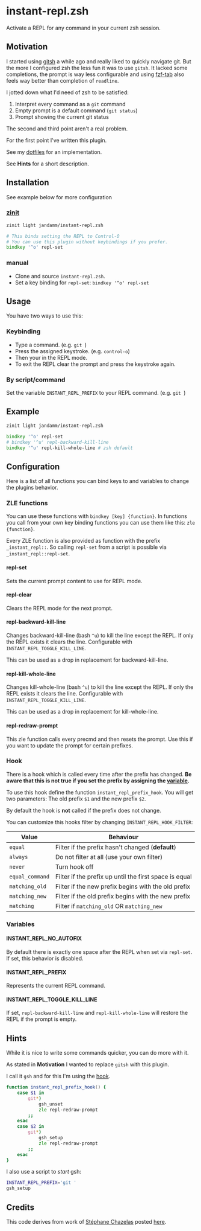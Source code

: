 # instant-repl.zsh
Activate a REPL for any command in your current zsh session.

## Motivation
I started using [gitsh](https://github.com/thoughtbot/gitsh) a while ago and really liked to quickly navigate git.
But the more I configured zsh the less fun it was to use `gitsh`.
It lacked some completions, the prompt is way less configurable and using [fzf-tab](https://github.com/Aloxaf/fzf-tab) also feels way better than completion of `readline`.

I jotted down what I'd need of zsh to be satisfied:
1. Interpret every command as a `git` command
2. Empty prompt is a default command (`git status`)
3. Prompt showing the current git status

The second and third point aren't a real problem.

For the first point I've written this plugin.

See my [dotfiles](https://github.com/jandamm/dotfiles/tree/master/zsh) for an implementation.

See **Hints** for a short description.

## Installation
See example below for more configuration

### [zinit](https://github.com/zdharma/zinit)
```zsh
zinit light jandamm/instant-repl.zsh

# This binds setting the REPL to Control-O
# You can use this plugin without keybindings if you prefer.
bindkey '^o' repl-set
```

### manual
- Clone and source `instant-repl.zsh`.
- Set a key binding for `repl-set`: `bindkey '^o' repl-set`

## Usage
You have two ways to use this:

### Keybinding

- Type a command. (e.g. `git `)
- Press the assigned keystroke. (e.g. `control-o`)
- Then your in the REPL mode.
- To exit the REPL clear the prompt and press the keystroke again.

### By script/command

Set the variable `INSTANT_REPL_PREFIX` to your REPL command. (e.g. `git `)

## Example

```zsh
zinit light jandamm/instant-repl.zsh

bindkey '^o' repl-set
# bindkey '^u' repl-backward-kill-line
bindkey '^u' repl-kill-whole-line # zsh default
```

## Configuration
Here is a list of all functions you can bind keys to and variables to change the plugins behavior.

### ZLE functions
You can use these functions with `bindkey [key] {function}`.
In functions you call from your own key binding functions you can use them like this: `zle {function}`.

Every ZLE function is also provided as function with the prefix `_instant_repl::`.
So calling `repl-set` from a script is possible via `_instant_repl::repl-set`.

#### repl-set
Sets the current prompt content to use for REPL mode.

#### repl-clear
Clears the REPL mode for the next prompt.

#### repl-backward-kill-line
Changes backward-kill-line (bash `^u`) to kill the line except the REPL. If only the REPL exists it clears the line.
Configurable with `INSTANT_REPL_TOGGLE_KILL_LINE`.

This can be used as a drop in replacement for backward-kill-line.

#### repl-kill-whole-line
Changes kill-whole-line (bash `^u`) to kill the line except the REPL. If only the REPL exists it clears the line.
Configurable with `INSTANT_REPL_TOGGLE_KILL_LINE`.

This can be used as a drop in replacement for kill-whole-line.

#### repl-redraw-prompt
This zle function calls every precmd and then resets the prompt.
Use this if you want to update the prompt for certain prefixes.

### Hook
There is a hook which is called every time after the prefix has changed. **Be aware that this is not true if you set the prefix by assigning the [variable](#INSTANT_REPL_PREFIX).**

To use this hook define the function `instant_repl_prefix_hook`. You will get two parameters: The old prefix `$1` and the new prefix `$2`.

By default the hook is **not** called if the prefix does not change.

You can customize this hooks filter by changing `INSTANT_REPL_HOOK_FILTER`:

| Value | Behaviour |
| --- | --- |
| `equal` | Filter if the prefix hasn't changed (**default**) |
| `always` | Do not filter at all (use your own filter) |
| `never` | Turn hook off |
| `equal_command` | Filter if the prefix up until the first space is equal |
| `matching_old` | Filter if the new prefix begins with the old prefix |
| `matching_new` | Filter if the old prefix begins with the new prefix |
| `matching` | Filter if `matching_old` OR `matching_new` |

### Variables
#### INSTANT_REPL_NO_AUTOFIX
By default there is exactly one space after the REPL when set via `repl-set`. If set, this behavior is disabled.

#### INSTANT_REPL_PREFIX
Represents the current REPL command.

#### INSTANT_REPL_TOGGLE_KILL_LINE
If set, `repl-backward-kill-line` and `repl-kill-whole-line` will restore the REPL if the prompt is empty.

## Hints
While it is nice to write some commands quicker, you can do more with it.

As stated in **Motivation** I wanted to replace `gitsh` with this plugin.

I call it `gsh` and for this I'm using the [hook](#hook).
```zsh
function instant_repl_prefix_hook() {
	case $1 in
		git*)
			gsh_unset
			zle repl-redraw-prompt
		;;
	esac
	case $2 in
		git*)
			gsh_setup
			zle repl-redraw-prompt
		;;
	esac
}
```

I also use a script to *start* gsh:
```zsh
INSTANT_REPL_PREFIX='git '
gsh_setup
```

## Credits
This code derives from work of [Stéphane Chazelas](https://unix.stackexchange.com/users/22565/st%C3%A9phane-chazelas) posted [here](https://unix.stackexchange.com/a/555734/405149).
